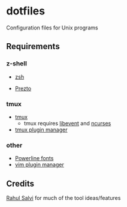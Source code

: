 # dotfiles
Configuration files for Unix programs
## Requirements
### z-shell
- [zsh](https://www.zsh.org/)

- [Prezto](https://github.com/sorin-ionescu/prezto)
### tmux
- [tmux](https://github.com/tmux/tmux/wiki)
    - tmux requires [libevent](https://libevent.org/) and [ncurses](https://invisible-island.net/ncurses/)
- [tmux plugin manager](https://github.com/tmux-plugins/tpm)
### other
- [Powerline fonts](https://github.com/powerline/fonts)
- [vim plugin manager](https://github.com/junegunn/vim-plug)

## Credits
[Rahul Salvi](https://github.com/rahulsalvi) for much of the tool ideas/features

